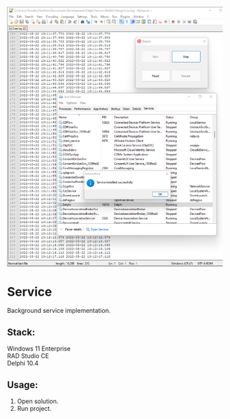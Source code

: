 ![Preview](Preview.png?raw=true "Preview")

# Service
Background service implementation.

## Stack:

Windows 11 Enterprise\
RAD Studio CE\
Delphi 10.4

## Usage:

1. Open solution.
2. Run project.





























